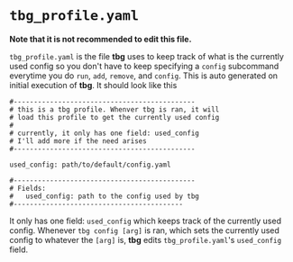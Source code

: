 # `tbg_profile.yaml`
**Note that it is not recommended to edit this file.**

`tbg_profile.yaml` is the file **tbg** uses to keep track of what is the currently used config so you don't have to keep specifying a `config` subcommand everytime you do `run`, `add`, `remove`, and `config`. This is auto generated on initial execution of **tbg**. It should look like this
```
#---------------------------------------------
# this is a tbg profile. Whenver tbg is ran, it will
# load this profile to get the currently used config
#
# currently, it only has one field: used_config
# I'll add more if the need arises
#---------------------------------------------

used_config: path/to/default/config.yaml 

#---------------------------------------------
# Fields:
#   used_config: path to the config used by tbg
#------------------------------------------
```
It only has one field: `used_config` which keeps track of the currently used config.
Whenever `tbg config [arg]` is ran, which sets the currently used config to whatever the `[arg]` is, **tbg** edits `tbg_profile.yaml`'s `used_config` field.
